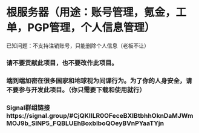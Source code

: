 # 根服务器（用途：账号管理，氪金，工单，PGP管理，个人信息管理）
已知问题：不支持注销账号，只能删除个人信息（老板不让）
### 请不要贡献此项目，也不要改作此项目。
### 端到端加密在很多国家和地球视为间谍行为。为了你的人身安全，请不要参与开发此项目。（你只需要下载和使用就行）
### Signal群组链接https://signal.group/#CjQKIILR0OFeceBXIBtbhhOknDaMJWmMOJ9b_SlNP5_FQBLUEhBoxblboQOeyBVnPYaaTYjn
